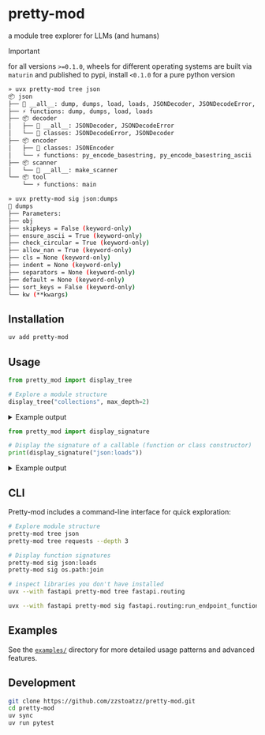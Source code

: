 # pretty-mod

a module tree explorer for LLMs (and humans)

> [!IMPORTANT]
> for all versions `>=0.1.0`, wheels for different operating systems are built via `maturin` and published to pypi, install `<0.1.0` for a pure python version

```bash
» uvx pretty-mod tree json
📦 json
├── 📜 __all__: dump, dumps, load, loads, JSONDecoder, JSONDecodeError, JSONEncoder
├── ⚡ functions: dump, dumps, load, loads
├── 📦 decoder
│   ├── 📜 __all__: JSONDecoder, JSONDecodeError
│   └── 🔷 classes: JSONDecodeError, JSONDecoder
├── 📦 encoder
│   ├── 🔷 classes: JSONEncoder
│   └── ⚡ functions: py_encode_basestring, py_encode_basestring_ascii
├── 📦 scanner
│   └── 📜 __all__: make_scanner
└── 📦 tool
    └── ⚡ functions: main

» uvx pretty-mod sig json:dumps
📎 dumps
├── Parameters:
├── obj
├── skipkeys = False (keyword-only)
├── ensure_ascii = True (keyword-only)
├── check_circular = True (keyword-only)
├── allow_nan = True (keyword-only)
├── cls = None (keyword-only)
├── indent = None (keyword-only)
├── separators = None (keyword-only)
├── default = None (keyword-only)
├── sort_keys = False (keyword-only)
└── kw (**kwargs)
```

## Installation

```bash
uv add pretty-mod
```

## Usage

```python
from pretty_mod import display_tree

# Explore a module structure  
display_tree("collections", max_depth=2)
```

<details>
<summary>Example output</summary>

```text
display_tree("collections", max_depth=2)

📦 collections
├── 📜 __all__: ChainMap, Counter, OrderedDict, UserDict, UserList, UserString, defaultdict, deque, namedtuple
├── 🔷 classes: ChainMap, Counter, OrderedDict, UserDict, UserList, UserString, defaultdict, deque
├── ⚡ functions: namedtuple
└── 📦 abc
    ├── 📜 __all__: Awaitable, Coroutine, AsyncIterable, AsyncIterator, AsyncGenerator, Hashable, Iterable, Iterator, Generator, Reversible, Sized, Container, Callable, Collection, Set, MutableSet, Mapping, MutableMapping, MappingView, KeysView, ItemsView, ValuesView, Sequence, MutableSequence, ByteString, Buffer
    └── 🔷 classes: AsyncGenerator, AsyncIterable, AsyncIterator, Awaitable, Buffer, ByteString, Callable, Collection, Container, Coroutine, Generator, Hashable, ItemsView, Iterable, Iterator, KeysView, Mapping, MappingView, MutableMapping, MutableSequence, MutableSet, Reversible, Sequence, Set, Sized, ValuesView
```
</details>



```python
from pretty_mod import display_signature

# Display the signature of a callable (function or class constructor)
print(display_signature("json:loads"))
```

<details>
<summary>Example output</summary>

```text
📎 loads
├── Parameters:
├── s
├── cls = None (keyword-only)
├── object_hook = None (keyword-only)
├── parse_float = None (keyword-only)
├── parse_int = None (keyword-only)
├── parse_constant = None (keyword-only)
├── object_pairs_hook = None (keyword-only)
└── kw (**kwargs)
```
</details>

## CLI

Pretty-mod includes a command-line interface for quick exploration:

```bash
# Explore module structure
pretty-mod tree json
pretty-mod tree requests --depth 3

# Display function signatures  
pretty-mod sig json:loads
pretty-mod sig os.path:join

# inspect libraries you don't have installed
uvx --with fastapi pretty-mod tree fastapi.routing

uvx --with fastapi pretty-mod sig fastapi.routing:run_endpoint_function
```

## Examples

See the [`examples/`](examples/) directory for more detailed usage patterns and advanced features.

## Development

```bash
git clone https://github.com/zzstoatzz/pretty-mod.git
cd pretty-mod
uv sync
uv run pytest
```

